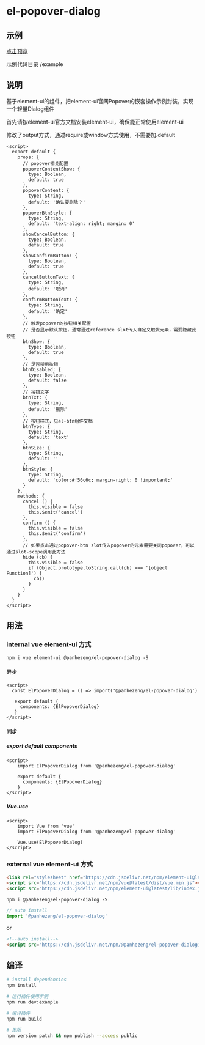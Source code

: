 # el-popover-dialog

## 示例

[点击预览](https://panhezeng.github.io/el-popover-dialog/)

示例代码目录 /example

## 说明

基于element-ui的组件，把element-ui官网Popover的嵌套操作示例封装，实现一个轻量Dialog组件

首先请按element-ui官方文档安装element-ui，确保能正常使用element-ui

修改了output方式，通过require或window方式使用，不需要加.default

```vue
<script>
  export default {
    props: {
      // popover相关配置
      popoverContentShow: {
        type: Boolean,
        default: true
      },
      popoverContent: {
        type: String,
        default: '确认要删除？'
      },
      popoverBtnStyle: {
        type: String,
        default: 'text-align: right; margin: 0'
      },
      showCancelButton: {
        type: Boolean,
        default: true
      },
      showConfirmButton: {
        type: Boolean,
        default: true
      },
      cancelButtonText: {
        type: String,
        default: '取消'
      },
      confirmButtonText: {
        type: String,
        default: '确定'
      },
      // 触发popover的按钮相关配置
      // 是否显示默认按钮，通常通过reference slot传入自定义触发元素，需要隐藏此按钮
      btnShow: {
        type: Boolean,
        default: true
      },
      // 是否禁用按钮
      btnDisabled: {
        type: Boolean,
        default: false
      },
      // 按钮文字
      btnTxt: {
        type: String,
        default: '删除'
      },
      // 按钮样式，见el-btn组件文档
      btnType: {
        type: String,
        default: 'text'
      },
      btnSize: {
        type: String,
        default: ''
      },
      btnStyle: {
        type: String,
        default: 'color:#f56c6c; margin-right: 0 !important;'
      }
    },
    methods: {
      cancel () {
        this.visible = false
        this.$emit('cancel')
      },
      confirm () {
        this.visible = false
        this.$emit('confirm')
      },
      // 如果点击通过popover-btn slot传入popover的元素需要关闭popover，可以通过slot-scope调用此方法
      hide (cb) {
        this.visible = false
        if (Object.prototype.toString.call(cb) === '[object Function]') {
          cb()
        }
      }
    }
  }
</script>
```

## 用法

### internal vue element-ui 方式

`npm i vue element-ui @panhezeng/el-popover-dialog -S`

#### 异步
```vue
<script>
  const ElPopoverDialog = () => import('@panhezeng/el-popover-dialog')
 
   export default {
     components: {ElPopoverDialog}
   }
</script>
```

#### 同步

##### export default components
```vue
<script>
    import ElPopoverDialog from '@panhezeng/el-popover-dialog'

    export default {
      components: {ElPopoverDialog}
    }
</script>
```

##### Vue.use
```vue
<script>
    import Vue from 'vue'
    import ElPopoverDialog from '@panhezeng/el-popover-dialog'

    Vue.use(ElPopoverDialog)
</script>
```

### external vue element-ui 方式

```html
<link rel="stylesheet" href="https://cdn.jsdelivr.net/npm/element-ui@latest/lib/theme-chalk/index.css">
<script src="https://cdn.jsdelivr.net/npm/vue@latest/dist/vue.min.js"></script>
<script src="https://cdn.jsdelivr.net/npm/element-ui@latest/lib/index.js"></script>
```

`npm i @panhezeng/el-popover-dialog -S`

```javascript
// auto install
import '@panhezeng/el-popover-dialog'
```
or 
```html
<!--auto install-->
<script src="https://cdn.jsdelivr.net/npm/@panhezeng/el-popover-dialog@latest/dist/el-popover-dialog.min.js"></script>
```

## 编译

``` bash
# install dependencies
npm install

# 运行插件使用示例
npm run dev:example

# 编译插件
npm run build

# 发版
npm version patch && npm publish --access public

```

